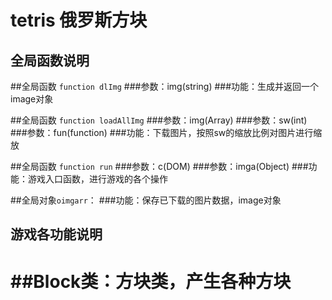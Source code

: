 # tetris 俄罗斯方块

全局函数说明
--
##全局函数 ``function dlImg``
###参数：img(string)
###功能：生成并返回一个image对象

##全局函数 ``function loadAllImg``
###参数：img(Array)
###参数：sw(int)
###参数：fun(function)
###功能：下载图片，按照sw的缩放比例对图片进行缩放

##全局函数 ``function run``
###参数：c(DOM)
###参数：imga(Object)
###功能：游戏入口函数，进行游戏的各个操作

##全局对象``oimgarr``：
###功能：保存已下载的图片数据，image对象

游戏各功能说明
--
##Block类：方块类，产生各种方块
=======

